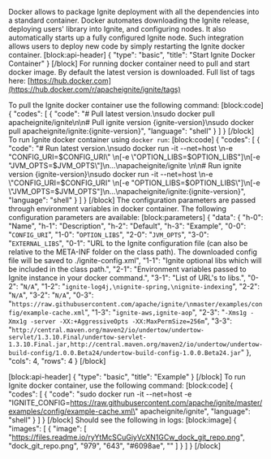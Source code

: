 Docker allows to package Ignite deployment with all the dependencies into a standard container. Docker automates downloading the Ignite release, deploying users' library into Ignite, and configuring nodes. It also automatically starts up a fully configured Ignite node. Such integration allows users to deploy new code by simply restarting the Ignite docker container.
[block:api-header]
{
  "type": "basic",
  "title": "Start Ignite Docker Container"
}
[/block]
For running docker container need to pull and start docker image. By default the latest version is downloaded. Full list of tags here: [https://hub.docker.com](https://hub.docker.com/r/apacheignite/ignite/tags)

To pull the Ignite docker container use the following command:
[block:code]
{
  "codes": [
    {
      "code": "# Pull latest version.\nsudo docker pull apacheignite/ignite\n\n# Pull ignite version {ignite-version}\nsudo docker pull apacheignite/ignite:{ignite-version}",
      "language": "shell"
    }
  ]
}
[/block]
To run Ignite docker container using `docker run`:
[block:code]
{
  "codes": [
    {
      "code": "# Run latest version.\nsudo docker run -it --net=host \n-e \"CONFIG_URI=$CONFIG_URI\" \n[-e \"OPTION_LIBS=$OPTION_LIBS\"]\n[-e \"JVM_OPTS=$JVM_OPTS\"]\n...\napacheignite/ignite \n\n# Run ignite version {ignite-version}\nsudo docker run -it --net=host \n-e \"CONFIG_URI=$CONFIG_URI\" \n[-e \"OPTION_LIBS=$OPTION_LIBS\"]\n[-e \"JVM_OPTS=$JVM_OPTS\"]\n...\napacheignite/ignite:{ignite-version}",
      "language": "shell"
    }
  ]
}
[/block]
The configuration parameters are passed through environment variables in docker container. The following configuration parameters are available:
[block:parameters]
{
  "data": {
    "h-0": "Name",
    "h-1": "Description",
    "h-2": "Default",
    "h-3": "Example",
    "0-0": "`CONFIG_URI`",
    "1-0": "`OPTION_LIBS`",
    "2-0": "`JVM_OPTS`",
    "3-0": "`EXTERNAL_LIBS`",
    "0-1": "URL to the Ignite configuration file (can also be relative to the  META-INF folder on the class path). The downloaded config file will be saved to ./ignite-config.xml",
    "1-1": "Ignite optional libs which will be included in the class path.",
    "2-1": "Environment variables passed to Ignite instance in your docker command.",
    "3-1": "List of URL's to libs.",
    "0-2": "`N/A`",
    "1-2": "`ignite-log4j,\nignite-spring,\nignite-indexing`",
    "2-2": "`N/A`",
    "3-2": "`N/A`",
    "0-3": "`https://raw.githubusercontent.com/apache/ignite/\nmaster/examples/config/example-cache.xml`",
    "1-3": "`ignite-aws,ignite-aop`",
    "2-3": "`-Xms1g -Xmx1g -server -XX:+AggressiveOpts -XX:MaxPermSize=256m`",
    "3-3": "`http://central.maven.org/maven2/io/undertow/undertow-servlet/1.3.10.Final/undertow-servlet-1.3.10.Final.jar,http://central.maven.org/maven2/io/undertow/undertow-build-config/1.0.0.Beta24/undertow-build-config-1.0.0.Beta24.jar`"
  },
  "cols": 4,
  "rows": 4
}
[/block]

[block:api-header]
{
  "type": "basic",
  "title": "Example"
}
[/block]
To run Ignite docker container, use the following command:
[block:code]
{
  "codes": [
    {
      "code": "sudo docker run -it --net=host -e \"IGNITE_CONFIG=https://raw.githubusercontent.com/apache/ignite/master/examples/config/example-cache.xml\" apacheignite/ignite",
      "language": "shell"
    }
  ]
}
[/block]
Should see the following in logs:
[block:image]
{
  "images": [
    {
      "image": [
        "https://files.readme.io/ryYtMcSCuGiyVcXN1GCw_dock_git_repo.png",
        "dock_git_repo.png",
        "979",
        "643",
        "#6098ae",
        ""
      ]
    }
  ]
}
[/block]